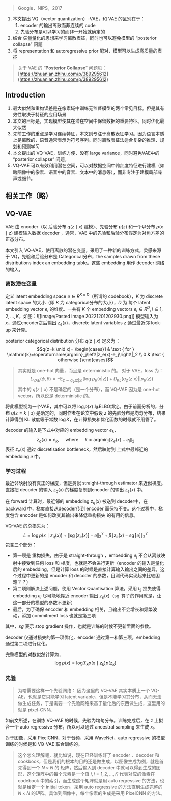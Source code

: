> Google，NIPS，2017

1. 本文提出 VQ（vector quantization）-VAE，和 VAE 的区别在于：
	1. encoder 的输出离散而非连续的 code
	2. 先验分布是可以学习的而非一开始就确定的
2. 结合 矢量量化的思想来学习离散表征，同时也可以避免模型的 “posterior collapse” 问题
3. 将 representation 和 autoregressive prior 配对，模型可以生成高质量的表征

> 关于 VAE 的 “**Posterior Collapse**” 问题见：[https://zhuanlan.zhihu.com/p/389295612](https://zhuanlan.zhihu.com/p/389295612)
## Introduction

1. 最大似然和重构误差是在像素域中训练无监督模型的两个常见目标。但是其有效性取决于特征的应用场景
2. 本文的目标是，实现模型使其在潜在空间中保留数据的重要特征。同时优化最大似然
3. 先前工作的重点是学习连续特征，本文则专注于离散表征学习。因为语言本质上是离散的，语音通常表示为符号序列。同时离散表征法适合复杂的推理、规划和预测学习
4. 本文提出的 VQ-VAE，训练方便、没有 large variance，同时避免VAE中的 “posterior collapse” 问题。
5. VQ-VAE 可以有效利用潜在空间，可以对数据空间中跨纬度特征进行建模（如跨图像中的像素、语音中的音素、文本中的消息等），而非专注于建模局部噪声或细节。

## 相关工作（略）


## VQ-VAE

VAE 由 encoder（以 后验分布 $q(z \mid x)$ 建模）、先验分布 $p(z)$ 和一个以分布 $p(x \mid z)$ 建模输入数据 decoder ，通常，VAE 中的先验和后验分布假定为对角方差的正态分布。

本文引入 VQ-VAE，使用离散的潜在变量，采用了一种新的训练方式，灵感来源于 VQ，先验和后验分布是 Categorical分布，the samples drawn from these distributions index an embedding table。这些 embedding 用作 decoder 网络的输入。

### 离散潜在变量

定义 latent embedding space $e \in R^{K \times D}$（所谓的 codebook），$K$ 为 discrete latent space 的大小（即 $K$ 为 categorical分布的大小），$D$ 为 每个 latent embedding vector $e_i$ 的维度。一共有 $K$ 个 embedding vectors $e_i \in R^D, i \in 1,2, \ldots, K$，如图：![[image/Pasted image 20221201202930.png]]
模型输入为 $x$，通过encoder之后输出 $z_e(x)$，discrete latent variables  $z$ 通过最近邻 look-up 来计算。

posterior categorical distribution 分布 $q(z \mid x)$ 定义为 ：$$q(z=k \mid x)= \begin{cases}1 & \text { for } \mathrm{k}=\operatorname{argmin}_j\left\|z_e(x)-e_j\right\|_2 \\ 0 & \text { otherwise }\end{cases}$$
> 其实就是 one-hot 向量，而且是 deterministic 的。
> 对于 VAE，loss 为：$$L_{VAE}(\phi, \theta) = -\mathbin{E}_{z\sim q_{\phi}(z|x)}[\text{log }p_\theta(x|z)] + D_{KL}(q_\phi(z|x)||p_\theta(z))$$
> 其中的 $q(z \mid x)$ 不是确定的（是一个分布），而 VQ-VAE 因为是 one-hot vector，所以说是 deterministic 的。

  将此模型视为一个VAE，其中可以将 $\log p(x)$ 与ELBO绑定。由于前面分析的，分布 $q(z=k \mid x)$ 是确定的，同时作者在论文中假设 $z$ 的先验分布是均匀分布，结果计算得到 KL 散度等于常数 $\log K$，在计算损失和优化函数的时候就不用管了。

decoder 的输入是下式中对应的 embedding vector $e_k$，$$z_q(x)=e_k, \quad \text { where } \quad k=\operatorname{argmin}_j\left\|z_e(x)-e_j\right\|_2$$
表征 $z_e(x)$ 通过 discretisation bottleneck，然后映射到 上式中最邻近的 embedding $e$ 中。


### 学习过程

最近邻映射没有真正的梯度，但是类似 straight-through estimator 来近似梯度。直接把 decoder 的输入 $z_q(x)$ 的梯度复制到encoder 的输出 $z_e(x)$ 中。

在 forward 计算时，最近邻的 embedding $z_q(x)$ 被送到 decoder中，在 backward 中，梯度直接从decoder传到 encoder 而保持不变。这个过程中，梯度包含 encoder 是如何改变其输出来降低重构损失 的有用的信息。

VQ-VAE 的总损失为：$$L=\log p\left(x \mid z_q(x)\right)+\left\|\operatorname{sg}\left[z_e(x)\right]-e\right\|_2^2+\beta\left\|z_e(x)-\operatorname{sg}[e]\right\|_2^2$$
包含三个部分：
+ 第一项是 重构损失，由于是 straight-through ，embedding $e_i$ 不会从离散映射中接受到任何 loss 和 梯度，也就是不会进行更新（encoder 的输入是量化后的 embedding，但是计算 loss 的时候是直接计算输入输出之间的差异，这个过程中更新的是 encoder 和 decoder 的参数，目测代码实现起来比较困难？？）
+ 第二项则解决上述问题，使用  Vector Quantisation 算法，采用 $l_2$ 损失使得 embedding $e_i$ 尽可能地靠近 encoder 输出 $z_e(x)$（$\operatorname{sg}$ 算子的作用就是，让这一部分的模型的参数不更新）
+ 最后，为了确保 encoder 和 embedding 相关，且输出不会增长和频繁波动，添加 commitment loss 也就是第三项

其中，$sg$ 表示 stop gradient 操作，也就是训练的时候不更新里面的参数。  

decoder 仅通过损失的第一项优化，encoder 通过第一和第三项，embedding 通过第二项进行优化。

完整模型的对数似然计算为，$$\log p(x)=\log \sum_k p\left(x \mid z_k\right) p\left(z_k\right)$$

### 先验

> 为啥需要这样一个先验网络：
> 因为这里的 VQ-VAE 其实本质上一个 VQ-AE，也就是它只能学习 latent variable，但是不能学习其分布，从而无法做生成任务，于是需要一个先验网络来基于量化后的东西做生成，这里用的就是 pixel-CNN。


如前文所述，在训练 VQ-VAE 的时候，先验为均匀分布。训练完成后，在 $z$ 上拟合一个 auto regressive 分布，所以可以通过 ancestral sampling 来生成 $x$。

对于图像，采用 PixelCNN，对于音频，采用 WaveNet，auto regressive 的模型训练的时候是和 VQ-VAE 联合训练的。

> 这个怎么理解呢，就比如说，现在已经训练好了 encoder 、decoder 和 cookbook，但是我们的根本的目的还是做生成，以图像生成为例，就是首先得到一个 $N\times N$ 的 矩阵，然后输入到 decoder 中就可以得到生成的图形，这个矩阵中的每个元素是一个值 $i, i=1,2,\dots,K$ 代表对应的像素在 codebook 中的索引，而生成这个矩阵就是用 auto regressive 的方法，也就是给定一个 initial token，采用 auto regressive 的方法直到生成完整的 $N\times N$ 的矩阵。具体到图像中，每个像素的生成是采用 PixelCNN 的方法。


